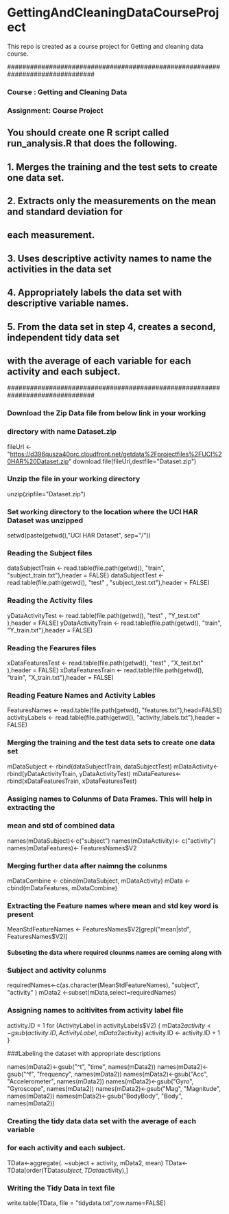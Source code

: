 # GettingAndCleaningDataCourseProject
This repo is created as a course project for Getting and cleaning data course.

###############################################################################

### Course : Getting and Cleaning Data
### Assignment: Course Project

## You should create one R script called run_analysis.R that does the following. 
##  1. Merges the training and the test sets to create one data set.
##  2. Extracts only the measurements on the mean and standard deviation for 
##     each measurement. 
##  3. Uses descriptive activity names to name the activities in the data set
##  4. Appropriately labels the data set with descriptive variable names. 
##  5. From the data set in step 4, creates a second, independent tidy data set 
##     with the average of each variable for each activity and each subject.

###############################################################################

### Download the Zip Data file from below link in your working
### directory with name Dataset.zip

fileUrl <- "https://d396qusza40orc.cloudfront.net/getdata%2Fprojectfiles%2FUCI%20HAR%20Dataset.zip"
download.file(fileUrl,destfile="Dataset.zip")

### Unzip the file in your working directory

unzip(zipfile="Dataset.zip")

### Set working directory to the location where the UCI HAR Dataset was unzipped
setwd(paste(getwd(),"UCI HAR Dataset", sep="/"))

### Reading the Subject files

dataSubjectTrain <- read.table(file.path(getwd(), "train", "subject_train.txt"),header = FALSE)
dataSubjectTest  <- read.table(file.path(getwd(), "test" , "subject_test.txt"),header = FALSE)

### Reading the Activity files

yDataActivityTest  <- read.table(file.path(getwd(), "test" , "Y_test.txt" ),header = FALSE)
yDataActivityTrain <- read.table(file.path(getwd(), "train", "Y_train.txt"),header = FALSE)


### Reading the Fearures files

xDataFeaturesTest  <- read.table(file.path(getwd(), "test" , "X_test.txt" ),header = FALSE)
xDataFeaturesTrain <- read.table(file.path(getwd(), "train", "X_train.txt"),header = FALSE)


### Reading Feature Names and Activity Lables

FeaturesNames <- read.table(file.path(getwd(), "features.txt"),head=FALSE)
activityLabels <- read.table(file.path(getwd(), "activity_labels.txt"),header = FALSE)

### Merging the training and the test data sets to create one data set

mDataSubject <- rbind(dataSubjectTrain, dataSubjectTest)
mDataActivity<- rbind(yDataActivityTrain, yDataActivityTest)
mDataFeatures<- rbind(xDataFeaturesTrain, xDataFeaturesTest)

### Assiging names to Colunms of Data Frames. This will help in extracting the
### mean and std of combined data

names(mDataSubject)<-c("subject")
names(mDataActivity)<- c("activity")
names(mDataFeatures)<- FeaturesNames$V2

### Merging further data after naimng the colunms

mDataCombine <- cbind(mDataSubject, mDataActivity)
mData <- cbind(mDataFeatures, mDataCombine)

### Extracting the Feature names where mean and std key word is present

MeanStdFeatureNames <- FeaturesNames$V2[grepl("mean|std", FeaturesNames$V2)]

#### Subseting the data where required clounms names are coming along with
### Subject and activity colunms

requiredNames<-c(as.character(MeanStdFeatureNames), "subject", "activity" )
mData2 <-subset(mData,select=requiredNames)

### Assigning names to acitivites from activity label file

activity.ID = 1
for (ActivityLabel in activityLabels$V2) {
  mData2$activity <- gsub(activity.ID, ActivityLabel, mData2$activity)
  activity.ID <- activity.ID + 1
}

###Labeling the dataset with appropriate descriptions

names(mData2)<-gsub("^t", "time", names(mData2))
names(mData2)<-gsub("^f", "frequency", names(mData2))
names(mData2)<-gsub("Acc", "Accelerometer", names(mData2))
names(mData2)<-gsub("Gyro", "Gyroscope", names(mData2))
names(mData2)<-gsub("Mag", "Magnitude", names(mData2))
names(mData2)<-gsub("BodyBody", "Body", names(mData2))

### Creating the tidy data  data set with the average of each variable 
### for each activity and each subject.

TData<-aggregate(. ~subject + activity, mData2, mean)
TData<-TData[order(TData$subject,TData$activity),]


### Writing the Tidy Data in text file

write.table(TData, file = "tidydata.txt",row.name=FALSE)
